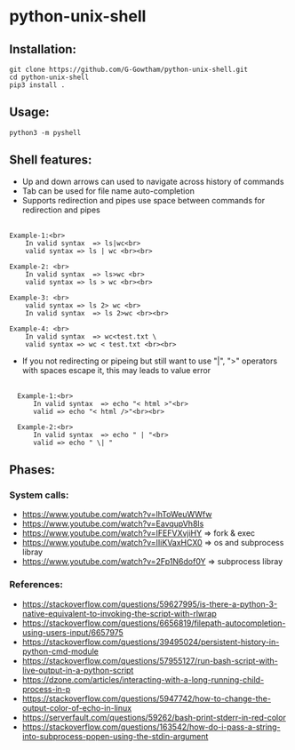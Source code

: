 # python-unix-shell

## Installation:
    git clone https://github.com/G-Gowtham/python-unix-shell.git
    cd python-unix-shell
    pip3 install .

## Usage:
    python3 -m pyshell
## Shell features:
  * Up and down arrows can used to navigate across history of commands 
  * Tab can be used for file name auto-completion 
  * Supports redirection and pipes use space between commands for redirection and pipes<br><br>
  <div>

    Example-1:<br>
        In valid syntax  => ls|wc<br>
        valid syntax => ls | wc <br><br>

    Example-2: <br>
        In valid syntax  => ls>wc <br>
        valid syntax => ls > wc <br><br>

    Example-3: <br>
        valid syntax => ls 2> wc <br>
        In valid syntax  => ls 2>wc <br><br>

    Example-4: <br> 
        In valid syntax  => wc<test.txt \
        valid syntax => wc < test.txt <br><br>

  * If you not redirecting or pipeing but still want to use "|", ">" operators with spaces escape it, this may leads to value error <br><br>
<div>

      Example-1:<br>
          In valid syntax  => echo "< html >"<br>
          valid => echo "< html />"<br><br>

      Example-2:<br>
          In valid syntax  => echo " | "<br>
          valid => echo " \| "

## Phases:
  ### System calls:
  * https://www.youtube.com/watch?v=lhToWeuWWfw
  * https://www.youtube.com/watch?v=EavqupVh8ls
  * https://www.youtube.com/watch?v=IFEFVXvjiHY => fork & exec
  * https://www.youtube.com/watch?v=IIiKVaxHCX0 => os and subprocess libray
  * https://www.youtube.com/watch?v=2Fp1N6dof0Y => subprocess libray

  ### References:
  * https://stackoverflow.com/questions/59627995/is-there-a-python-3-native-equivalent-to-invoking-the-script-with-rlwrap
  * https://stackoverflow.com/questions/6656819/filepath-autocompletion-using-users-input/6657975
  * https://stackoverflow.com/questions/39495024/persistent-history-in-python-cmd-module
  * https://stackoverflow.com/questions/57955127/run-bash-script-with-live-output-in-a-python-script
  * https://dzone.com/articles/interacting-with-a-long-running-child-process-in-p
  * https://stackoverflow.com/questions/5947742/how-to-change-the-output-color-of-echo-in-linux
  * https://serverfault.com/questions/59262/bash-print-stderr-in-red-color
  * https://stackoverflow.com/questions/163542/how-do-i-pass-a-string-into-subprocess-popen-using-the-stdin-argument


